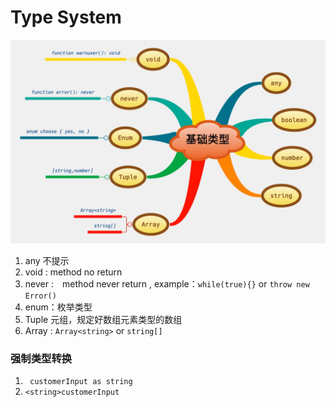 # Type System

![img](https://github.com/MiYogurt/nodelover-books/raw/master/typescript/img/zaiwHEAC9am5JlYoNUWPhaOJTToUhNKzKNENoHAo.jpg) 



1. any  不提示
2. void : method no return
3. never :　method never return , example：`while(true){}` or  `throw new Error()` 
4. enum：枚举类型
5. Tuple 元组，规定好数组元素类型的数组
6. Array : `Array<string>`  or `string[]` 



### 强制类型转换

1. ` customerInput as string`   
2. `<string>customerInput`  

